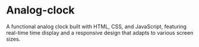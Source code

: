 # Analog-clock
A functional analog clock built with HTML, CSS, and JavaScript, featuring real-time time display and a responsive design that adapts to various screen sizes.
